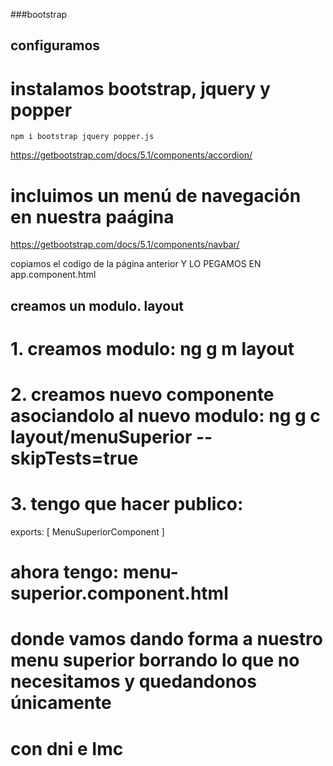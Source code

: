 ###bootstrap
## configuramos
# instalamos bootstrap, jquery y popper
`````
npm i bootstrap jquery popper.js
`````


https://getbootstrap.com/docs/5.1/components/accordion/

# incluimos un menú de navegación en nuestra paágina

https://getbootstrap.com/docs/5.1/components/navbar/

copiamos el codigo de la página anterior Y LO PEGAMOS EN app.component.html

## creamos un modulo. layout
# 1. creamos modulo: ng g m layout
# 2. creamos nuevo componente asociandolo al nuevo modulo: ng g c layout/menuSuperior --skipTests=true
# 3. tengo que hacer publico:
exports: [
    MenuSuperiorComponent
  ]

# ahora tengo: menu-superior.component.html
# donde vamos dando forma a nuestro menu superior borrando lo que no necesitamos y quedandonos únicamente
# con dni e Imc

